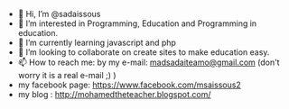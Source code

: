 - 👋 Hi, I’m @sadaissous
- 👀 I’m interested in Programming, Education and Programming in education.
- 🌱 I’m currently learning javascript and php
- 💞️ I’m looking to collaborate on create sites to make education easy.
- 📫 How to reach me: by my e-mail: madsadaiteamo@gmail.com (don't worry it is a real e-mail ;) )
- my facebook page: https://www.facebook.com/msaissous2
- my blog : http://mohamedtheteacher.blogspot.com/

<!---
sadaissous/sadaissous is a ✨ special ✨ repository because its `README.md` (this file) appears on your GitHub profile.
You can click the Preview link to take a look at your changes.
--->
